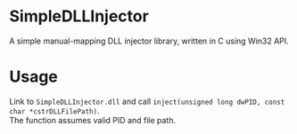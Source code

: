 # SimpleDLLInjector
A simple manual-mapping DLL injector library, written in C using Win32 API.

# Usage
Link to `SimpleDLLInjector.dll` and call `inject(unsigned long dwPID, const char *cstrDLLFilePath)`.    
The function assumes valid PID and file path.

